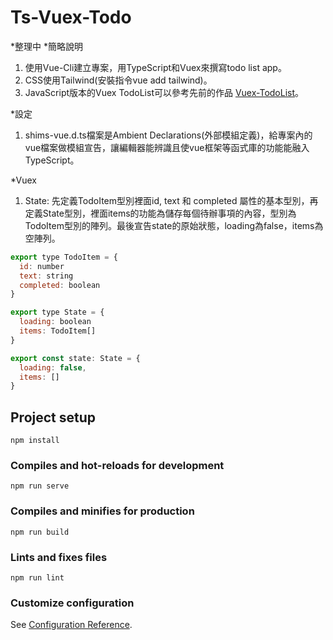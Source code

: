 # Ts-Vuex-Todo

*整理中
*簡略說明

1. 使用Vue-Cli建立專案，用TypeScript和Vuex來撰寫todo list app。
2. CSS使用Tailwind(安裝指令vue add tailwind)。
3. JavaScript版本的Vuex TodoList可以參考先前的作品 [Vuex-TodoList](https://github.com/Kuaruou/Vuex-TodoList)。

*設定
1. shims-vue.d.ts檔案是Ambient Declarations(外部模組定義)，給專案內的vue檔案做模組宣告，讓編輯器能辨識且使vue框架等函式庫的功能能融入TypeScript。

*Vuex
1. State: 先定義TodoItem型別裡面id, text 和 completed 屬性的基本型別，再定義State型別，裡面items的功能為儲存每個待辦事項的內容，型別為TodoItem型別的陣列。最後宣告state的原始狀態，loading為false，items為空陣列。

```javascript
export type TodoItem = {
  id: number
  text: string
  completed: boolean
}

export type State = {
  loading: boolean
  items: TodoItem[]
}

export const state: State = {
  loading: false,
  items: []
}
```

## Project setup
```
npm install
```

### Compiles and hot-reloads for development
```
npm run serve
```

### Compiles and minifies for production
```
npm run build
```

### Lints and fixes files
```
npm run lint
```

### Customize configuration
See [Configuration Reference](https://cli.vuejs.org/config/).
